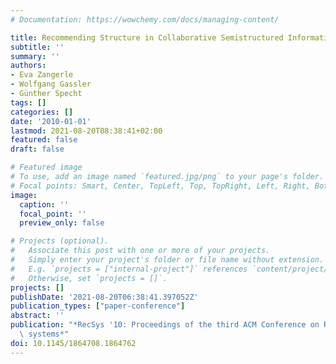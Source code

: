 ```yaml
---
# Documentation: https://wowchemy.com/docs/managing-content/

title: Recommending Structure in Collaborative Semistructured Information Systems
subtitle: ''
summary: ''
authors:
- Eva Zangerle
- Wolfgang Gassler
- Günther Specht
tags: []
categories: []
date: '2010-01-01'
lastmod: 2021-08-20T08:38:41+02:00
featured: false
draft: false

# Featured image
# To use, add an image named `featured.jpg/png` to your page's folder.
# Focal points: Smart, Center, TopLeft, Top, TopRight, Left, Right, BottomLeft, Bottom, BottomRight.
image:
  caption: ''
  focal_point: ''
  preview_only: false

# Projects (optional).
#   Associate this post with one or more of your projects.
#   Simply enter your project's folder or file name without extension.
#   E.g. `projects = ["internal-project"]` references `content/project/deep-learning/index.md`.
#   Otherwise, set `projects = []`.
projects: []
publishDate: '2021-08-20T06:38:41.397052Z'
publication_types: ["paper-conference"]
abstract: ''
publication: "*RecSys '10: Proceedings of the third ACM Conference on Recommender\
  \ systems*"
doi: 10.1145/1864708.1864762
---
```

